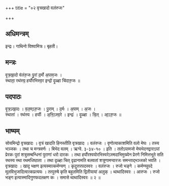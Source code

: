 +++
title = "०२ वृत्रखादो वलंरुजः"

+++
## अधिमन्त्रम्
इन्द्रः। गाथिनो विश्वामित्रः। बृहती।

## मन्त्रः
वृ॒त्र॒खा॒दो व॑लंरु॒जः पु॒रां द॒र्मो अ॒पाम॒जः ।  
स्थाता॒ रथ॑स्य॒ हर्यो॑रभिस्व॒र इन्द्रो॑ दृ॒ळ्हा चि॑दारु॒जः ॥

## पदपाठः
वृ॒त्र॒ऽखा॒दः । व॒ल॒म्ऽरु॒जः । पु॒राम् । द॒र्मः । अ॒पाम् । अ॒जः ।  
स्थाता॑ । रथ॑स्य । हर्योः॑ । अ॒भि॒ऽस्व॒रे । इन्द्रः॑ । दृ॒ळ्हा । चि॒त् । आ॒ऽरु॒जः ॥

## भाष्यम्
सोयमिन्द्रो वृत्रखादः । वृत्रं खादति हिनस्तीति वृत्रखादः । वलंरुजः । वृणोत्याकाशमिति वलो मेघः । तस्य भञ्जकः । तथा च मन्त्रवर्णः । बिभेद वलम् । ऋग्वे. ३-३४-१० । इति । ततोऽपामजो मेघभेदनद्वाराऽपां प्रेरकः पुरां शत्रुसम्बन्धिनां पुराणां धरो दारकः । तथा हर्योरश्वयोरभिस्वरेऽस्मदाभिमुख्येन प्रेरणे निमित्तभूते सति रथस्य स्था रथमधिष्ठाता । तथा दृळ्हा चित् दृढानामति बलवतां शत्रूणामप्यारजः समन्ताद्भञ्जको भवति । वृत्रखादः । खादृ भक्षण इत्यस्मात्कर्मण्यण् । कृदुत्तरपदस्वरः । वलंरुजः । रुजो भङ्गे । कर्मण्य्पुपदे मूलविभुजादित्वात्कप्रत्ययः । तत्पुरुषे कृति बहुलमिति द्वितीयायां अलुक् । थाथादिस्वरः । आरुजः । रुजो भङ्ग इत्यास्मादिगुणफदलक्षण कः । समासे थाथादिस्वरः ॥ २ ॥